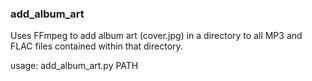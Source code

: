 ### add_album_art
Uses FFmpeg to add album art (cover.jpg) in a directory to all MP3 and FLAC files contained within that directory.

usage: add_album_art.py PATH
